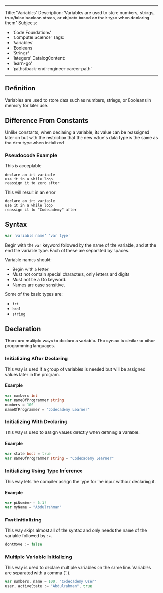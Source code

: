 
---
Title: 'Variables'
Description: 'Variables are used to store numbers, strings, true/false boolean states, or objects based on their type when declaring them.'
Subjects:
  - 'Code Foundations'
  - 'Computer Science'
Tags:
  - 'Variables'
  - 'Booleans'
  - 'Strings'
  - 'Integers'
CatalogContent:
  - 'learn-go'
  - 'paths/back-end-engineer-career-path'
---

## Definition

Variables are used to store data such as numbers, strings, or Booleans in memory for later use.

## Difference From Constants 

Unlike constants, when declaring a variable, its value can be reassigned later on but with the restriction that the new value's data type is the same as the data type when initialized.

### Pseudocode Example

This is acceptable

```pseudo
declare an int variable
use it in a while loop
reassign it to zero after
```

This will result in an error

```pseudo
declare an int variable
use it in a while loop
reassign it to "Codecademy" after
```

## Syntax

```Go
var 'variable name' 'var type'
```

Begin with the `var` keyword followed by the name of the variable, and at the end the variable type. Each of these are separated by spaces.

Variable names should:

- Begin with a letter. 
- Must not contain special characters, only letters and digits.
- Must not be a Go keyword. 
- Names are case sensitive.
 
Some of the basic types are:

- `int`
- `bool`
- `string`

## Declaration 

There are multiple ways to declare a variable. The syntax is similar to other programming languages.

### Initializing After Declaring

This way is used if a group of variables is needed but will be assigned values later in the program.

#### Example

```go
var numbers int
var nameOfProgrammer string
numbers = 100
nameOfProgrammer = "Codecademy Learner"
```

### Initializing With Declaring

This way is used to assign values directly when defining a variable.

#### Example

```go
var state bool = true
var nameOfProgrammer string = "Codecademy Learner"
```

### Initializing Using Type Inference

This way lets the compiler assign the type for the input without declaring it.

#### Example

```go
var piNumber = 3.14
var myName = "Abdulrahman"
``` 

### Fast Initializing 

This way skips almost all of the syntax and only needs the name of the variable followed by `:=`.

```go
dontMove := false
```

### Multiple Variable Initializing

This way is used to declare multiple variables on the same line. Variables are separated with a comma (',').

```go
var numbers, name = 100, "Codecademy User"
user, activeState := "Abdulrahman", true
``` 





